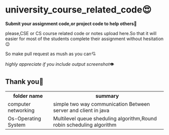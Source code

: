 # university_course_related_code😍
**Submit your assignment code,or project code to help others**💪
<p>please,CSE or CS course related code or notes upload here.So that it will easier for most of the students complete their assignment without hesitation 😉</p>
<p>So make pull request as mush as you can💘</p>

*highly appreciate if you include output screenshot*👁️

## Thank you💌
<table>
 <th>folder name</th>
 <th>summary</th>
<tr>
<td>computer networking </td>
<td>simple two way communication Between server and client in java </td>
</tr>
 <tr>
<td>Os-Operating System </td>
<td>Multilevel queue sheduling algorithm,Round robin scheduling algorithm </td>
</tr>
</table>



